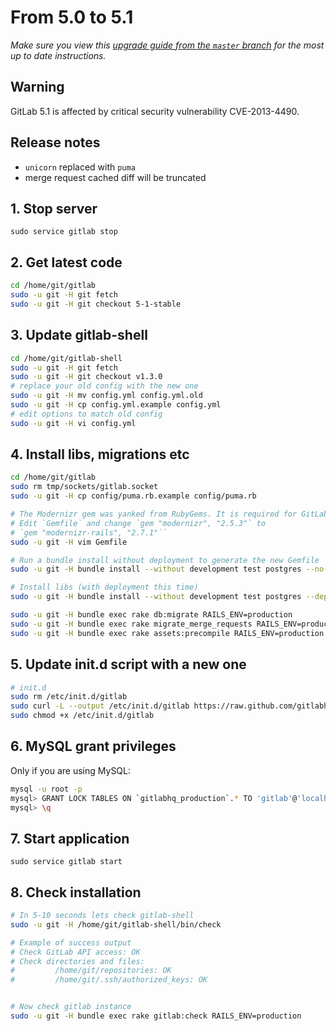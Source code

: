 # From 5.0 to 5.1
*Make sure you view this [upgrade guide from the `master` branch](../../../master/doc/update/5.0-to-5.1.md) for the most up to date instructions.*

## Warning

GitLab 5.1 is affected by critical security vulnerability CVE-2013-4490.

## Release notes

- `unicorn` replaced with `puma`
- merge request cached diff will be truncated

## 1. Stop server

    sudo service gitlab stop

## 2. Get latest code

```bash
cd /home/git/gitlab
sudo -u git -H git fetch
sudo -u git -H git checkout 5-1-stable
```

## 3. Update gitlab-shell

```bash
cd /home/git/gitlab-shell
sudo -u git -H git fetch
sudo -u git -H git checkout v1.3.0
# replace your old config with the new one
sudo -u git -H mv config.yml config.yml.old
sudo -u git -H cp config.yml.example config.yml
# edit options to match old config
sudo -u git -H vi config.yml
```

## 4. Install libs, migrations etc

```bash
cd /home/git/gitlab
sudo rm tmp/sockets/gitlab.socket
sudo -u git -H cp config/puma.rb.example config/puma.rb

# The Modernizr gem was yanked from RubyGems. It is required for GitLab >= 2.8.0
# Edit `Gemfile` and change `gem "modernizr", "2.5.3"` to
# `gem "modernizr-rails", "2.7.1"``
sudo -u git -H vim Gemfile

# Run a bundle install without deployment to generate the new Gemfile
sudo -u git -H bundle install --without development test postgres --no-deployment

# Install libs (with deployment this time)
sudo -u git -H bundle install --without development test postgres --deployment

sudo -u git -H bundle exec rake db:migrate RAILS_ENV=production
sudo -u git -H bundle exec rake migrate_merge_requests RAILS_ENV=production
sudo -u git -H bundle exec rake assets:precompile RAILS_ENV=production
```

## 5. Update init.d script with a new one

```bash
# init.d
sudo rm /etc/init.d/gitlab
sudo curl -L --output /etc/init.d/gitlab https://raw.github.com/gitlabhq/gitlab-recipes/5-1-stable/init.d/gitlab
sudo chmod +x /etc/init.d/gitlab
```

## 6. MySQL grant privileges

Only if you are using MySQL:

```bash
mysql -u root -p
mysql> GRANT LOCK TABLES ON `gitlabhq_production`.* TO 'gitlab'@'localhost';
mysql> \q
```

## 7. Start application

    sudo service gitlab start

## 8. Check installation


```bash
# In 5-10 seconds lets check gitlab-shell
sudo -u git -H /home/git/gitlab-shell/bin/check

# Example of success output
# Check GitLab API access: OK
# Check directories and files:
#         /home/git/repositories: OK
#         /home/git/.ssh/authorized_keys: OK


# Now check gitlab instance
sudo -u git -H bundle exec rake gitlab:check RAILS_ENV=production

```
